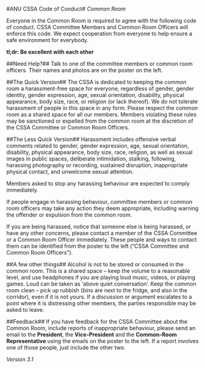 #ANU CSSA Code of Conduct#
*Common Room*

Everyone in the Common Room is required to agree with the following code of conduct. CSSA Committee Members and Common Room Officers will enforce this code. We expect cooperation from everyone to help ensure a safe environment for everybody.

**tl;dr: Be excellent with each other**

##Need Help?##
Talk to one of the committee members or common room officers. Their names and photos are on the poster on the left.

##The Quick Version##
The CSSA is dedicated to keeping the common room a harassment-free space for everyone, regardless of gender, gender identity, gender expression, age, sexual orientation, disability, physical appearance, body size, race, or religion (or lack thereof). We do not tolerate harassment of people in this space in any form. Please respect the common room as a shared space for all our members. Members violating these rules may be sanctioned or expelled from the common room at the discretion of the CSSA Committee or Common Room Officers.

##The Less Quick Version##
Harassment includes offensive verbal comments related to gender, gender expression, age, sexual orientation, disability, physical appearance, body size, race, religion, as well as sexual images in public spaces, deliberate intimidation, stalking, following, harassing photography or recording, sustained disruption, inappropriate physical contact, and unwelcome sexual attention.

Members asked to stop any harassing behaviour are expected to comply immediately.

If people engage in harassing behaviour, committee members or common room officers may take any action they deem appropriate, including warning the offender or expulsion from the common room.

If you are being harassed, notice that someone else is being harassed, or have any other concerns, please contact a member of the CSSA Committee or a Common Room Officer immediately. These people and ways to contact them can be identified from the poster to the left (“CSSA Committee and Common Room Officers”).

##A few other things##
Alcohol is not to be stored or consumed in the common room.
This is a shared space – keep the volume to a reasonable level, and use headphones if you are playing loud music, videos, or playing games. Loud can be taken as ‘above quiet conversation’.
Keep the common room clean – pick up rubbish (bins are next to the fridge, and also in the corridor), even if it is not yours.
If a discussion or argument escalates to a point where it is distressing other members, the parties responsible may be asked to leave.

##Feedback##
If you have feedback for the CSSA Committee about the Common Room, include reports of inappropriate behaviour, please send an email to the **President**, the **Vice-President** and the **Common-Room Representative** using the emails on the poster to the left. If a report involves one of those people, just include the other two. 

*Version 3.1*
